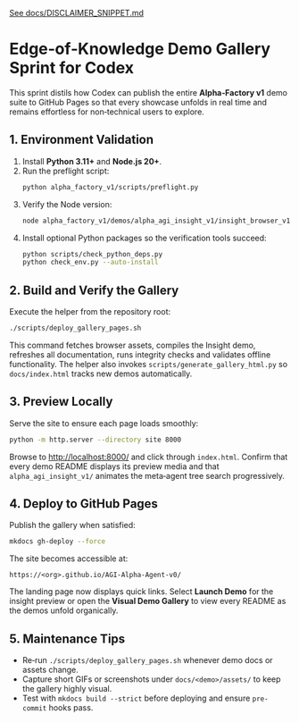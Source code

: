 [See docs/DISCLAIMER_SNIPPET.md](../docs/DISCLAIMER_SNIPPET.md)

# Edge‑of‑Knowledge Demo Gallery Sprint for Codex

This sprint distils how Codex can publish the entire **Alpha‑Factory v1** demo suite to GitHub Pages so that every showcase unfolds in real time and remains effortless for non‑technical users to explore.

## 1. Environment Validation
1. Install **Python 3.11+** and **Node.js 20+**.
2. Run the preflight script:
   ```bash
   python alpha_factory_v1/scripts/preflight.py
   ```
3. Verify the Node version:
   ```bash
   node alpha_factory_v1/demos/alpha_agi_insight_v1/insight_browser_v1/build/version_check.js
   ```
4. Install optional Python packages so the verification tools succeed:
   ```bash
   python scripts/check_python_deps.py
   python check_env.py --auto-install
   ```

## 2. Build and Verify the Gallery
Execute the helper from the repository root:
```bash
./scripts/deploy_gallery_pages.sh
```
This command fetches browser assets, compiles the Insight demo, refreshes all documentation, runs integrity checks and validates offline functionality.
The helper also invokes `scripts/generate_gallery_html.py` so `docs/index.html`
tracks new demos automatically.

## 3. Preview Locally
Serve the site to ensure each page loads smoothly:
```bash
python -m http.server --directory site 8000
```
Browse to <http://localhost:8000/> and click through `index.html`. Confirm that every demo README displays its preview media and that `alpha_agi_insight_v1/` animates the meta‑agent tree search progressively.

## 4. Deploy to GitHub Pages
Publish the gallery when satisfied:
```bash
mkdocs gh-deploy --force
```
The site becomes accessible at:
```
https://<org>.github.io/AGI-Alpha-Agent-v0/
```
The landing page now displays quick links. Select **Launch Demo** for the insight preview or open the **Visual Demo Gallery** to view every README as the demos unfold organically.

## 5. Maintenance Tips
- Re‑run `./scripts/deploy_gallery_pages.sh` whenever demo docs or assets change.
- Capture short GIFs or screenshots under `docs/<demo>/assets/` to keep the gallery highly visual.
- Test with `mkdocs build --strict` before deploying and ensure `pre-commit` hooks pass.
